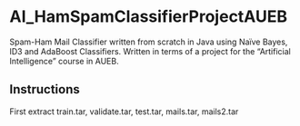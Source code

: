 # AI_HamSpamClassifierProjectAUEB

Spam-Ham Mail Classifier written from scratch in Java using Naïve Bayes, ID3 and AdaBoost Classifiers. Written in terms of a project for the “Artificial Intelligence” course in AUEB.

## Instructions

First extract train.tar, validate.tar, test.tar, mails.tar, mails2.tar
